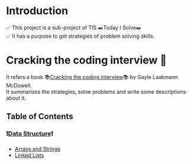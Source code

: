# Introduction

:white_check_mark: This project is a sub-project of TIS :black_nib:Today I Solve:black_nib:<br/>
:white_check_mark: It has a purpose to get strategies of problem solving skills.

# Cracking the coding interview :page_with_curl:

It refers a book :books:[Cracking the coding interview](http://www.crackingthecodinginterview.com/contents.html):books: by Gayle Laakmann McDowell.<br/>
It summarizes the strategies, solve problems and write some descriptions about it.

## Table of Contents
### :heavy_exclamation_mark:[Data Structure](./data-structure/README.md):heavy_exclamation_mark:
- [Arrays and Strings](./data-structure/arrays-and-strings.md)
- [Linked Lists](./data-structure/linked-lists.md)
